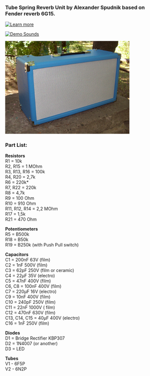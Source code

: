 ### Tube Spring Reverb Unit by Alexander Spudnik based on Fender reverb 6G15.
[![Learn more](https://img.shields.io/badge/Learn_more-orange.svg )](https://mrspudnik.blogspot.com/2019/07/king-reverb.html)

[![Demo Sounds](https://img.shields.io/badge/Demo_Sounds-youtube-red.svg )](https://www.youtube.com/watch?v=NOCHVADDLt0)

<img src="https://raw.githubusercontent.com/AlSpudnik/Spring-Reverb-Unit/main/photo/rev32.JPG" width="400">

### Part List:
<b>Resistors</b>
<br />
R1 = 10k
<br />
R2, R15 = 1 MOhm
<br />
R3, R13, R16 = 100k
<br />
R4, R20 = 2,7k
<br />
R6 = 220k*
<br />
R7, R22 = 220k
<br />
R8 = 4,7k
<br />
R9 = 100 Ohm
<br />
R10 = 910 Ohm
<br />
R11, R12, R14 = 2,2 MOhm
<br />
R17 = 1,5k
<br />
R21 = 470 Ohm
 

<b>Potentiometers</b>
<br />
R5 = B500k
<br />
R18 = B50k
<br />
R19 = B250k (with Push Pull switch)


<b>Capacitors</b>
<br />
C1 = 200nF 63V (film)
<br />
C2 = 1nF 500V (film)
<br />
C3 = 62pF 250V (film or ceramic)
<br />
C4 = 22µF 35V (electro)
<br />
C5 = 47nF 400V (film)
<br />
C6, C8 = 100nF 400V (film)
<br />
C7 = 220µF 16V (electro)
<br />
C9 = 10nF 400V (film)
<br />
C10 = 240pF 250V (film)
<br />
C11 = 22nF 1000V ( film)
<br />
C12 = 470nF 630V (film)
<br />
C13, C14, C15 = 40µF 400V (electro)
<br />
C16 = 1nF 250V (film)


<b>Diodes</b>
<br />
D1 = Bridge Rectifier KBP307
<br />
D2 = 1N4007 (or another)
<br />
D3 = LED


<b>Tubes</b>
<br />
V1 - 6F5P
<br />
V2 - 6N2P
